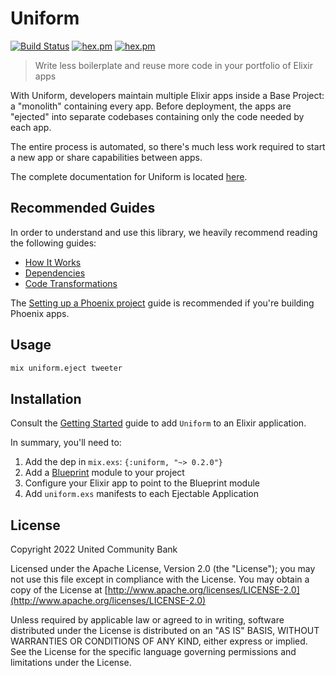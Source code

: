 # Uniform

[![Build Status](https://github.com/ucbi/uniform/workflows/CI/badge.svg)](https://github.com/ucbi/uniform/actions?query=workflow%3A%22CI%22)
[![hex.pm](https://img.shields.io/hexpm/v/uniform.svg)](https://hex.pm/packages/uniform)
[![hex.pm](https://img.shields.io/hexpm/l/uniform.svg)](https://hex.pm/packages/uniform)

> Write less boilerplate and reuse more code in your portfolio of Elixir apps

With Uniform, developers maintain multiple Elixir apps inside a Base Project: a
"monolith" containing every app. Before deployment, the apps are "ejected" into
separate codebases containing only the code needed by each app.

The entire process is automated, so there's much less work required to start a
new app or share capabilities between apps.

The complete documentation for Uniform is located
[here](https://hexdocs.pm/uniform/).

## Recommended Guides

In order to understand and use this library, we heavily recommend reading the
following guides:

- [How It Works](https://hexdocs.pm/uniform/how-it-works.html)
- [Dependencies](https://hexdocs.pm/uniform/dependencies.html)
- [Code Transformations](https://hexdocs.pm/uniform/code-transformations.html)

The [Setting up a Phoenix
project](https://hexdocs.pm/uniform/setting-up-a-phoenix-project.html) guide is
recommended if you're building Phoenix apps.

## Usage

```bash
mix uniform.eject tweeter
```

## Installation

Consult the [Getting Started](https://hexdocs.pm/uniform/getting-started.html)
guide to add `Uniform` to an Elixir application.

In summary, you'll need to:

1. Add the dep in `mix.exs`: `{:uniform, "~> 0.2.0"}`
2. Add a [Blueprint](https://hexdocs.pm/uniform/Uniform.Blueprint.html) module to your project
3. Configure your Elixir app to point to the Blueprint module
4. Add `uniform.exs` manifests to each Ejectable Application

## License

Copyright 2022 United Community Bank

Licensed under the Apache License, Version 2.0 (the "License"); you may not use
this file except in compliance with the License.  You may obtain a copy of the
License at [http://www.apache.org/licenses/LICENSE-2.0](http://www.apache.org/licenses/LICENSE-2.0)

Unless required by applicable law or agreed to in writing, software distributed
under the License is distributed on an "AS IS" BASIS, WITHOUT WARRANTIES OR
CONDITIONS OF ANY KIND, either express or implied.  See the License for the
specific language governing permissions and limitations under the License.

